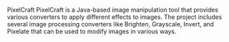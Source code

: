 PixelCraft
PixelCraft is a Java-based image manipulation tool that provides various converters to apply different effects to images. The project includes several image processing converters like Brighten, Grayscale, Invert, and Pixelate that can be used to modify images in various ways.
